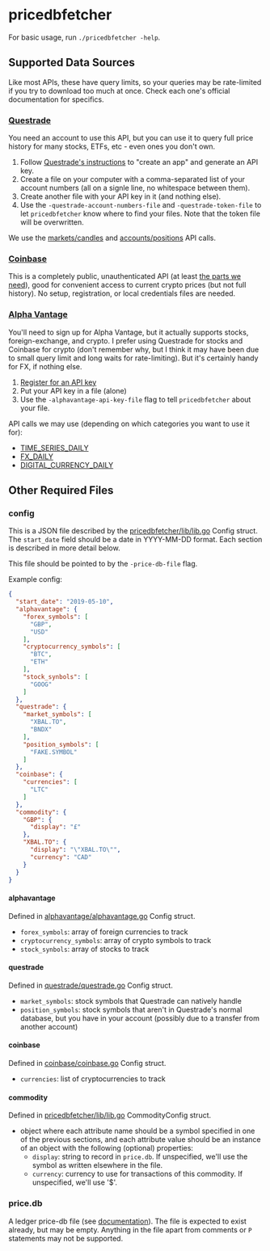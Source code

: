 # pricedbfetcher

For basic usage, run `./pricedbfetcher -help`.

## Supported Data Sources

Like most APIs, these have query limits, so your queries may be rate-limited if you try to download too much at once. Check each one's official documentation for specifics.

### [Questrade](https://www.questrade.com/home)

You need an account to use this API, but you can use it to query full price history for many stocks, ETFs, etc - even ones you don't own.

1. Follow [Questrade's instructions](https://www.questrade.com/api/documentation/getting-started) to "create an app" and generate an API key.
2. Create a file on your computer with a comma-separated list of your account numbers (all on a signle line, no whitespace between them).
3. Create another file with your API key in it (and nothing else).
4. Use the `-questrade-account-numbers-file` and `-questrade-token-file` to let `pricedbfetcher` know where to find your files. Note that the token file will be overwritten.

We use the [markets/candles](https://www.questrade.com/api/documentation/rest-operations/market-calls/markets-candles-id) and [accounts/positions](https://www.questrade.com/api/documentation/rest-operations/account-calls/accounts-id-positions) API calls.

### [Coinbase](https://www.coinbase.com/)

This is a completely public, unauthenticated API (at least [the parts we need](https://developers.coinbase.com/api/v2#exchange-rates)), good for convenient access to current crypto prices (but not full history). No setup, registration, or local credentials files are needed.

### [Alpha Vantage](https://www.alphavantage.co/)

You'll need to sign up for Alpha Vantage, but it actually supports stocks, foreign-exchange, and crypto. I prefer using Questrade for stocks and Coinbase for crypto (don't remember why, but I think it may have been due to small query limit and long waits for rate-limiting). But it's certainly handy for FX, if nothing else.

1. [Register for an API key](https://www.alphavantage.co/support/#api-key)
2. Put your API key in a file (alone)
3. Use the `-alphavantage-api-key-file` flag to tell `pricedbfetcher` about your file.

API calls we may use (depending on which categories you want to use it for):
* [TIME_SERIES_DAILY](https://www.alphavantage.co/documentation/#daily)
* [FX_DAILY](https://www.alphavantage.co/documentation/#fx-daily)
* [DIGITAL_CURRENCY_DAILY](https://www.alphavantage.co/documentation/#currency-daily)


## Other Required Files

### config

This is a JSON file described by the [pricedbfetcher/lib/lib.go](https://github.com/glennhartmann/ledger-tools/blob/master/src/pricedbfetcher/lib/lib.go) Config struct. The `start_date` field should be a date in YYYY-MM-DD format. Each section is described in more detail below.

This file should be pointed to by the `-price-db-file` flag.

Example config:

```json
{
  "start_date": "2019-05-10",
  "alphavantage": {
    "forex_symbols": [
      "GBP",
      "USD"
    ],
    "cryptocurrency_symbols": [
      "BTC",
      "ETH"
    ],
    "stock_synbols": [
      "GOOG"
    ]
  },
  "questrade": {
    "market_symbols": [
      "XBAL.TO",
      "BNDX"
    ],
    "position_symbols": [
      "FAKE.SYMBOL"
    ]
  },
  "coinbase": {
    "currencies": [
      "LTC"
    ]
  },
  "commodity": {
    "GBP": {
      "display": "£"
    },
    "XBAL.TO": {
      "display": "\"XBAL.TO\"",
      "currency": "CAD"
    }
  }
}
```

#### alphavantage

Defined in [alphavantage/alphavantage.go](https://github.com/glennhartmann/ledger-tools/blob/master/src/alphavantage/alphavantage.go) Config struct.

* `forex_symbols`: array of foreign currencies to track
* `cryptocurrency_symbols`: array of crypto symbols to track
* `stock_synbols`: array of stocks to track

#### questrade

Defined in [questrade/questrade.go](https://github.com/glennhartmann/ledger-tools/blob/master/src/questrade/questrade.go) Config struct.

* `market_symbols`: stock symbols that Questrade can natively handle
* `position_symbols`: stock symbols that aren't in Questrade's normal database, but you have in your account (possibly due to a transfer from another account)

#### coinbase

Defined in [coinbase/coinbase.go](https://github.com/glennhartmann/ledger-tools/blob/master/src/coinbase/coinbase.go) Config struct.

* `currencies`: list of cryptocurrencies to track

#### commodity

Defined in [pricedbfetcher/lib/lib.go](https://github.com/glennhartmann/ledger-tools/blob/master/src/pricedbfetcher/lib/lib.go) CommodityConfig struct.

* object where each attribute name should be a symbol specified in one of the previous sections, and each attribute value should be an instance of an object with the following (optional) properties:
  * `display`: string to record in `price.db`. If unspecified, we'll use the symbol as written elsewhere in the file.
  * `currency`: currency to use for transactions of this commodity. If unspecified, we'll use '$'.

### price.db

A ledger price-db file (see [documentation](https://www.ledger-cli.org/3.0/doc/ledger3.html#Commodity-price-histories)). The file is expected to exist already, but may be empty. Anything in the file apart from comments or `P` statements may not be supported.
